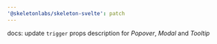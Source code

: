 ```yaml
---
'@skeletonlabs/skeleton-svelte': patch
---
```


docs: update `trigger` props description for _Popover_, _Modal_ and _Tooltip_
